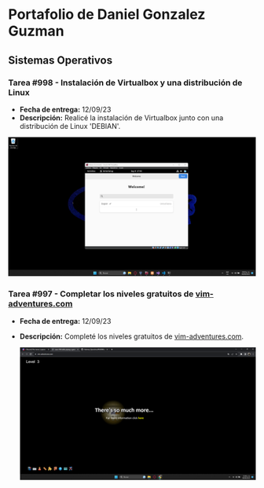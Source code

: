 # Portafolio de Daniel Gonzalez Guzman

## Sistemas Operativos

### Tarea #998 - Instalación de Virtualbox y una distribución de Linux

- **Fecha de entrega:** 12/09/23
- **Descripción:** Realicé la instalación de Virtualbox junto con una distribución de Linux 'DEBIAN'.

![Captura de pantalla](https://github.com/DanielGuzman321/Sistemas_Operativos/blob/main/imagen_2023-09-09_170401220.png)
  
### Tarea #997 - Completar los niveles gratuitos de [vim-adventures.com](https://vim-adventures.com/)

- **Fecha de entrega:** 12/09/23
- **Descripción:** Completé los niveles gratuitos de [vim-adventures.com](https://vim-adventures.com/).

    [![Captura de pantalla](https://github.com/DanielGuzman321/Sistemas_Operativos/blob/main/Captura%20de%20pantalla%202023-09-09%20110818.png)](https://github.com/DanielGuzman321/Sistemas_Operativos/blob/main/Captura%20de%20pantalla%202023-09-09%20110818.png)
